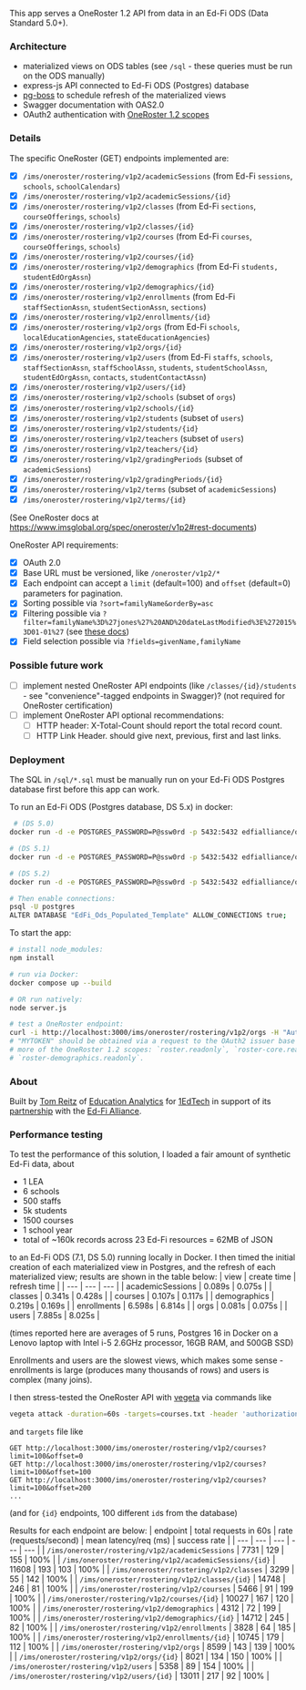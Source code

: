 This app serves a OneRoster 1.2 API from data in an Ed-Fi ODS (Data Standard 5.0+).

### Architecture
* materialized views on ODS tables (see `/sql` - these queries must be run on the ODS manually)
* express-js API connected to Ed-Fi ODS (Postgres) database
* [pg-boss](https://timgit.github.io/pg-boss/#/./api/scheduling) to schedule refresh of the materialized views
* Swagger documentation with OAS2.0
* OAuth2 authentication with [OneRoster 1.2 scopes](https://www.imsglobal.org/sites/default/files/spec/oneroster/v1p2/rostering-restbinding/OneRosterv1p2RosteringService_RESTBindv1p0.html#OpenAPI_Security)

### Details
The specific OneRoster (GET) endpoints implemented are:
- [x] `/ims/oneroster/rostering/v1p2/academicSessions` (from Ed-Fi `sessions`, `schools`, `schoolCalendars`)
- [x] `/ims/oneroster/rostering/v1p2/academicSessions/{id}`
- [x] `/ims/oneroster/rostering/v1p2/classes` (from Ed-Fi `sections`, `courseOfferings`, `schools`)
- [x] `/ims/oneroster/rostering/v1p2/classes/{id}`
- [x] `/ims/oneroster/rostering/v1p2/courses` (from Ed-Fi `courses`, `courseOfferings`, `schools`)
- [x] `/ims/oneroster/rostering/v1p2/courses/{id}`
- [x] `/ims/oneroster/rostering/v1p2/demographics` (from Ed-Fi `students, studentEdOrgAssn`)
- [x] `/ims/oneroster/rostering/v1p2/demographics/{id}`
- [x] `/ims/oneroster/rostering/v1p2/enrollments` (from Ed-Fi `staffSectionAssn`, `studentSectionAssn`, `sections`)
- [x] `/ims/oneroster/rostering/v1p2/enrollments/{id}`
- [x] `/ims/oneroster/rostering/v1p2/orgs` (from Ed-Fi `schools`, `localEducationAgencies`, `stateEducationAgencies`)
- [x] `/ims/oneroster/rostering/v1p2/orgs/{id}`
- [x] `/ims/oneroster/rostering/v1p2/users` (from Ed-Fi `staffs`, `schools`, `staffSectionAssn`, `staffSchoolAssn`, `students`, `studentSchoolAssn`, `studentEdOrgAssn`, `contacts`, `studentContactAssn`)
- [x] `/ims/oneroster/rostering/v1p2/users/{id}`
- [x] `/ims/oneroster/rostering/v1p2/schools` (subset of `orgs`)
- [x] `/ims/oneroster/rostering/v1p2/schools/{id}`
- [x] `/ims/oneroster/rostering/v1p2/students` (subset of `users`)
- [x] `/ims/oneroster/rostering/v1p2/students/{id}`
- [x] `/ims/oneroster/rostering/v1p2/teachers` (subset of `users`)
- [x] `/ims/oneroster/rostering/v1p2/teachers/{id}`
- [x] `/ims/oneroster/rostering/v1p2/gradingPeriods` (subset of `academicSessions`)
- [x] `/ims/oneroster/rostering/v1p2/gradingPeriods/{id}`
- [x] `/ims/oneroster/rostering/v1p2/terms` (subset of `academicSessions`)
- [x] `/ims/oneroster/rostering/v1p2/terms/{id}`

(See OneRoster docs at  https://www.imsglobal.org/spec/oneroster/v1p2#rest-documents)

OneRoster API requirements:
- [x] OAuth 2.0
- [x] Base URL must be versioned, like `/oneroster/v1p2/*`
- [x] Each endpoint can accept a `limit` (default=100) and `offset` (default=0) parameters for pagination.
- [x] Sorting possible via `?sort=familyName&orderBy=asc`
- [x] Filtering possible via `?filter=familyName%3D%27jones%27%20AND%20dateLastModified%3E%272015%3D01-01%27` (see [these docs](https://www.imsglobal.org/sites/default/files/spec/oneroster/v1p2/rostering-restbinding/OneRosterv1p2RosteringService_RESTBindv1p0.html#Main3p3))
- [x] Field selection possible via `?fields=givenName,familyName`

### Possible future work
- [ ] implement nested OneRoster API endpoints (like `/classes/{id}/students` - see "convenience"-tagged endpoints in Swagger)? (not required for OneRoster certification)
- [ ] implement OneRoster API optional recommendations:
    - [ ] HTTP header: X-Total-Count should report the total record count.
    - [ ] HTTP Link Header. should give next, previous, first and last links.

### Deployment
The SQL in `/sql/*.sql` must be manually run on your Ed-Fi ODS Postgres database first before this app can work.

To run an Ed-Fi ODS (Postgres database, DS 5.x) in docker:
```bash
 # (DS 5.0)
docker run -d -e POSTGRES_PASSWORD=P@ssw0rd -p 5432:5432 edfialliance/ods-api-db-ods-sandbox:7.1

# (DS 5.1)
docker run -d -e POSTGRES_PASSWORD=P@ssw0rd -p 5432:5432 edfialliance/ods-api-db-ods-sandbox:7.2

# (DS 5.2)
docker run -d -e POSTGRES_PASSWORD=P@ssw0rd -p 5432:5432 edfialliance/ods-api-db-ods-sandbox:7.3

# Then enable connections:
psql -U postgres
ALTER DATABASE "EdFi_Ods_Populated_Template" ALLOW_CONNECTIONS true;
```

To start the app:
```bash
# install node_modules:
npm install

# run via Docker:
docker compose up --build

# OR run natively:
node server.js

# test a OneRoster endpoint:
curl -i http://localhost:3000/ims/oneroster/rostering/v1p2/orgs -H "Authorization: Bearer MYTOKEN"
# "MYTOKEN" should be obtained via a request to the OAuth2 issuer base URL and must contain one or
# more of the OneRoster 1.2 scopes: `roster.readonly`, `roster-core.readonly`, and
# `roster-demographics.readonly`.
```

### About
Built by [Tom Reitz](https://github.com/tomreitz) of [Education Analytics](https://www.edanalytics.org/) for [1EdTech](https://www.1edtech.org/) in support of its [partnership](https://www.1edtech.org/about/partners/ed-fi) with the [Ed-Fi Alliance](https://www.ed-fi.org/).

### Performance testing
To test the performance of this solution, I loaded a fair amount of synthetic Ed-Fi data, about
* 1 LEA
* 6 schools
* 500 staffs
* 5k students
* 1500 courses
* 1 school year
* total of ~160k records across 23 Ed-Fi resources = 62MB of JSON

to an Ed-Fi ODS (7.1, DS 5.0) running locally in Docker. I then timed the initial creation of each materialized view in Postgres, and the refresh of each materialized view; results are shown in the table below:
| view | create time | refresh time |
| --- | --- | --- |
| academicSessions | 0.089s | 0.075s |
| classes | 0.341s | 0.428s |
| courses | 0.107s | 0.117s |
| demographics | 0.219s | 0.169s |
| enrollments | 6.598s | 6.814s |
| orgs | 0.081s | 0.075s |
| users | 7.885s | 8.025s |

(times reported here are averages of 5 runs, Postgres 16 in Docker on a Lenovo laptop with Intel i-5 2.6GHz processor, 16GB RAM, and 500GB SSD)

Enrollments and users are the slowest views, which makes some sense - enrollments is large (produces many thousands of rows) and users is complex (many joins).

I then stress-tested the OneRoster API with [vegeta](https://github.com/tsenart/vegeta) via commands like
```bash
vegeta attack -duration=60s -targets=courses.txt -header 'authorization: Bearer [TOKEN_GOES_HERE]]' --rate 0 -max-workers 20 | tee results.bin | vegeta report
```
and `targets` file like
```
GET http://localhost:3000/ims/oneroster/rostering/v1p2/courses?limit=100&offset=0
GET http://localhost:3000/ims/oneroster/rostering/v1p2/courses?limit=100&offset=100
GET http://localhost:3000/ims/oneroster/rostering/v1p2/courses?limit=100&offset=200
...
```
(and for `{id}` endpoints, 100 different `id`s from the database)

Results for each endpoint are below:
| endpoint | total requests in 60s | rate (requests/second) | mean latency/req (ms) | success rate |
| --- | --- | --- | --- | --- |
| `/ims/oneroster/rostering/v1p2/academicSessions` | 7731 | 129 | 155 | 100% |
| `/ims/oneroster/rostering/v1p2/academicSessions/{id}` | 11608 | 193 | 103 | 100% |
| `/ims/oneroster/rostering/v1p2/classes` | 3299 | 55 | 142 | 100% |
| `/ims/oneroster/rostering/v1p2/classes/{id}` | 14748 | 246 | 81 | 100% |
| `/ims/oneroster/rostering/v1p2/courses` | 5466 | 91 | 199 | 100% |
| `/ims/oneroster/rostering/v1p2/courses/{id}` | 10027 | 167 | 120 | 100% |
| `/ims/oneroster/rostering/v1p2/demographics` | 4312 | 72 | 199 | 100% |
| `/ims/oneroster/rostering/v1p2/demographics/{id}` | 14712 | 245 | 82 | 100% |
| `/ims/oneroster/rostering/v1p2/enrollments` | 3828 | 64 | 185 | 100% |
| `/ims/oneroster/rostering/v1p2/enrollments/{id}` | 10745 | 179 | 112 | 100% |
| `/ims/oneroster/rostering/v1p2/orgs` | 8599 | 143 | 139 | 100% |
| `/ims/oneroster/rostering/v1p2/orgs/{id}` | 8021 | 134 | 150 | 100% |
| `/ims/oneroster/rostering/v1p2/users` | 5358 | 89 | 154 | 100% |
| `/ims/oneroster/rostering/v1p2/users/{id}` | 13011 | 217 | 92 | 100% |
